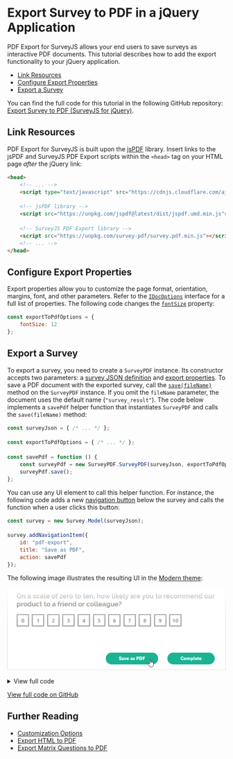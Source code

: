 # Export Survey to PDF in a jQuery Application

PDF Export for SurveyJS allows your end users to save surveys as interactive PDF documents. This tutorial describes how to add the export functionality to your jQuery application.

- [Link Resources](#link-resources)
- [Configure Export Properties](#configure-export-properties)
- [Export a Survey](#export-a-survey)

You can find the full code for this tutorial in the following GitHub repository: <a href="https://github.com/surveyjs/code-examples/tree/main/get-started-pdf/jquery" target="blank">Export Survey to PDF (SurveyJS for jQuery)</a>.

## Link Resources

PDF Export for SurveyJS is built upon the <a href="https://github.com/parallax/jsPDF#readme" target="_blank">jsPDF</a> library. Insert links to the jsPDF and SurveyJS PDF Export scripts within the `<head>` tag on your HTML page _after_ the jQuery link:

```html
<head>
    <!-- ... -->
    <script type="text/javascript" src="https://cdnjs.cloudflare.com/ajax/libs/jquery/3.5.1/jquery.min.js"></script>

    <!-- jsPDF library -->
    <script src="https://unpkg.com/jspdf@latest/dist/jspdf.umd.min.js"></script>

    <!-- SurveyJS PDF Export library -->
    <script src="https://unpkg.com/survey-pdf/survey.pdf.min.js"></script>
    <!-- ... -->
</head>
```

## Configure Export Properties

Export properties allow you to customize the page format, orientation, margins, font, and other parameters. Refer to the [`IDocOptions`](/Documentation/Pdf-Export?id=idocoptions) interface for a full list of properties. The following code changes the [`fontSize`](/Documentation/Pdf-Export?id=idocoptions#fontSize) property:

```js
const exportToPdfOptions = {
    fontSize: 12
};
```

## Export a Survey

To export a survey, you need to create a `SurveyPDF` instance. Its constructor accepts two parameters: a [survey JSON definition](/Documentation/Library?id=design-survey-create-a-simple-survey#define-a-static-survey-model-in-json) and [export properties](#configure-export-properties). To save a PDF document with the exported survey, call the [`save(fileName)`](/Documentation/Pdf-Export?id=surveypdf#save) method on the `SurveyPDF` instance. If you omit the `fileName` parameter, the document uses the default name (`"survey_result"`). The code below implements a `savePdf` helper function that instantiates `SurveyPDF` and calls the `save(fileName)` method:

```js
const surveyJson = { /* ... */ };

const exportToPdfOptions = { /* ... */ };

const savePdf = function () {
    const surveyPdf = new SurveyPDF.SurveyPDF(surveyJson, exportToPdfOptions);
    surveyPdf.save();
};
```

You can use any UI element to call this helper function. For instance, the following code adds a new [navigation button](/Documentation/Library?id=iaction) below the survey and calls the function when a user clicks this button:

```js
const survey = new Survey.Model(surveyJson);

survey.addNavigationItem({
    id: "pdf-export",
    title: "Save as PDF",
    action: savePdf
});
```

The following image illustrates the resulting UI in the [Modern theme](/Documentation/Library?id=get-started-jquery#link-surveyjs-resources):

![Export Survey to PDF - Save as PDF navigation button](images/surveypdf-navigation-button.png)

<details>
    <summary>View full code</summary>  

```html
<!DOCTYPE html>
<html>
<head>
    <title>Export Survey to PDF - SurveyJS for jQuery</title>
    <meta charset="utf-8">
    <script type="text/javascript" src="https://cdnjs.cloudflare.com/ajax/libs/jquery/3.5.1/jquery.min.js"></script>

    <!-- jsPDF library -->
    <script src="https://unpkg.com/jspdf@latest/dist/jspdf.umd.min.js"></script>

    <link href="https://unpkg.com/survey-jquery/modern.min.css" type="text/css" rel="stylesheet">
    <script type="text/javascript" src="https://unpkg.com/survey-jquery/survey.jquery.min.js"></script>

    <!-- SurveyJS PDF Export library -->
    <script src="https://unpkg.com/survey-pdf/survey.pdf.min.js"></script>
    
    <script type="text/javascript" src="index.js"></script>
</head>
<body>
    <div id="surveyContainer"></div>
</body>
</html>
```

```js
Survey.StylesManager.applyTheme("modern");

const surveyJson = {
    // ...
};

const survey = new Survey.Model(surveyJson);

const exportToPdfOptions = {
    fontSize: 12
};

const savePdf = function () {
    const surveyPdf = new SurveyPDF.SurveyPDF(surveyJson, exportToPdfOptions);
    surveyPdf.save();
};

survey.addNavigationItem({
    id: "pdf-export",
    title: "Save as PDF",
    action: savePdf
});

$(function() {
    $("#surveyContainer").Survey({ model: survey });
});
```
</details>

<a href="https://github.com/surveyjs/code-examples/tree/main/get-started-pdf/jquery" target="blank">View full code on GitHub</a>

## Further Reading

- [Customization Options](/Documentation/Pdf-Export?id=Customization-Options)
- [Export HTML to PDF](/Documentation/Pdf-Export?id=HtmlToPdf)
- [Export Matrix Questions to PDF](/Documentation/Pdf-Export?id=MatrixToPdf)